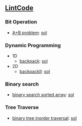 ## [LintCode](http://lintcode.com/en/)

### Bit Operation
- [A+B problem](http://lintcode.com/en/problem/a-b-problem/): [sol](./code/a-b-problem.java)

### Dynamic Programming
- 1D
  - [backpack](http://lintcode.com/en/problem/backpack/): [sol](./code/backpack.java)
- 2D
  - [backpackII](http://lintcode.com/en/problem/backpack-ii/): [sol](./code/backpackII.java)

### Binary search
- [binary search sorted array](http://lintcode.com/en/problem/binary-search/#): [sol](./code/binary-search.java)


### Tree Traverse
- [binary tree inorder traversal](http://lintcode.com/en/problem/binary-tree-inorder-traversal/): [sol](./code/binary-tree-inorder-traversal.java)

